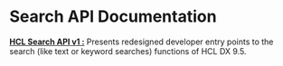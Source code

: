 # Search API Documentation

[**HCL Search API v1 :**](https://HCL-TECH-SOFTWARE.github.io/experience-api-documentation/search-api) Presents redesigned developer entry points to the search (like text or keyword searches) functions of HCL DX 9.5.
